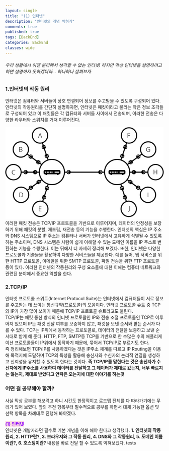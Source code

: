 ```yaml
---
layout: single
title: "(1) 인터넷"
description: "인터넷의 개념 익히기"
comments: true
published: true
tags: [BackEnd]
categories: BackEnd
classes: wide
---
```


###### 우리 생활에서 이젠 분리해서 생각할 수 없는 인터넷! 하지만 막상 인터넷을 설명하려고 하면 설명하지 못하겠더라... 하나하나 살펴보자

### 1.인터넷의 작동 원리
인터넷은 컴퓨터와 서버들이 상호 연결되어 정보를 주고받을 수 있도록 구성되어 있다. 인터넷의 작동원리를 간단히 설명하자면, 인터넷은 패킷이라고 불리는 작은 정보 조각들로 구성되어 있고 이 패킷들은 각 컴퓨터와 서버들 사이에서 전송되며, 이러한 전송은 다양한 라우터와 스위치를 거쳐 이루어진다.   
<center>
<img src="/assets/images/backendClimb/internet-schema-2.png" alt="1"/>
</center>
이러한 패킷 전송은 TCP/IP 프로토콜을 기반으로 이루어지며, 데이터의 안정성을 보장하기 위해 패킷의 분할, 재조립, 재전송 등의 기능을 수행한다.   
인터넷의 핵심은 IP 주소와 DNS 시스템으로 IP 주소는 컴퓨터나 서버가 인터넷에서 고유하게 식별될 수 있도록 하는 주소이며, DNS 시스템은 사람이 쉽게 이해할 수 있는 도메인 이름을 IP 주소로 변환하는 기능을 수행한다. 이는 뒤에서 더 자세히 정리해 보겠다.   
또한, 인터넷은 다양한 프로토콜과 기술들을 활용하여 다양한 서비스들을 제공한다. 예를 들어, 웹 서비스를 위한 HTTP 프로토콜, 이메일을 위한 SMTP 프로토콜, 파일 전송을 위한 FTP 프로토콜 등이 있다.
이러한 인터넷의 작동원리와 구성 요소들에 대한 이해는 컴퓨터 네트워크와 관련된 분야에서 중요한 역할을 한다.   

### 2.TCP/IP
인터넷 프로토콜 스위트(Internet Protocol Suite)는 인터넷에서 컴퓨터들이 서로 정보를 주고받는 데 쓰이는 통신규약(프로토콜)의 모음이다. 인터넷 프로토콜 슈트 중 TCP와 IP가 가장 많이 쓰이기 때문에 TCP/IP 프로토콜 슈트라고도 불린다.   
TCP/IP는 패킷 통신 방식의 인터넷 프로토콜인 IP와 전송 조절 프로토콜인 TCP로 이루어져 있으며 IP는 패킷 전달 여부를 보증하지 않고, 패킷을 보낸 순서와 받는 순서가 다를 수 있다. TCP는 IP위에서 동작하는 프로토콜로, 데이터의 전달을 보증하고 보낸 순서대로 받게 해 준다. HTTP, FTP, SMTP등 TCP를 기반으로 한 수많은 수의 애플리케이션 프로토콜들이 IP위에서 동작하기 때문에, 묶어서 TCP/IP로 부르기도 한다.   
즉 정리해보면 TCP/IP를 사용하겠다는 것은 IP주소 체계를 따르고 IP Routing을 이용해 목적지에 도달하며 TCP의 특성을 활용해 송신자와 수신자의 논리적 연결을 생성하고 신뢰성을 유지할 수 있도록 한다는 것이다. **즉 TCP/IP를 말한다는 것은 송신자가 수신자에게 IP주소를 사용하여 데이터를 전달하고 그 데이터가 제대로 갔는지, 너무 빠르지는 않는지, 제대로 받았다고 연락은 오는지에 대한 이야기를 하는것** 
<br/>

### 어떤 걸 공부해야 할까?
사실 막상 공부를 해보려고 하니 시간도 한정적이고 로드맵 전체를 다 따라가기에는 무리가 있어 보였다. 앞의 추천 항목부터 필수적으로 공부를 하면서 대체 가능한 옵션 및 선택 항목을 차례대로 진행해 봐야겠다.  

<spane style="color: #8b00ff; background-color:#ffdce0; font-weight:bold;">(1) 인터넷</spane>  
인터넷은 개발자라면 필수로 기본 개념을 이해 해야 한다고 생각했다. **1. 인터넷의 작동 원리, 2. HTTP란?, 3. 브라우저와 그 작동 원리, 4. DNS와 그 작동원리, 5. 도메인 이름이란?, 6. 호스팅이란?** 내용을 바로 전달 할 수 있도록 익혀보겠다.  tests